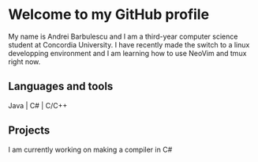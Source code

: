# Welcome to my GitHub profile

My name is Andrei Barbulescu and I am a third-year computer science student at Concordia University.
I have recently made the switch to a linux developping environment and I am learning how to use NeoVim and tmux right now.


## Languages and tools

Java | C# | C/C++ 

## Projects

I am currently working on making a compiler in C#


<!--
**Shapeshifter17/Shapeshifter17** is a ✨ _special_ ✨ repository because its `README.md` (this file) appears on your GitHub profile.

Here are some ideas to get you started:

- 🔭 I’m currently working on ...
- 🌱 I’m currently learning ...
- 👯 I’m looking to collaborate on ...
- 🤔 I’m looking for help with ...
- 💬 Ask me about ...
- 📫 How to reach me: ...
- 😄 Pronouns: ...
- ⚡ Fun fact: ...
-->
